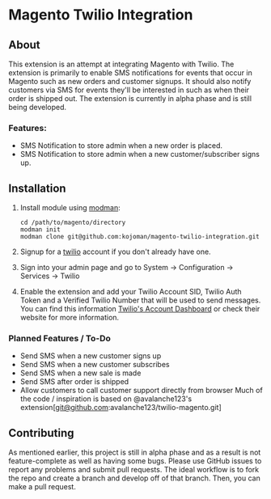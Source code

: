 # Magento Twilio Integration

## About

This extension is an attempt at integrating Magento with Twilio.  The extension is primarily to enable SMS notifications for events that occur in Magento such as new orders and customer signups.  It should also notify customers via SMS for events they'll be interested in such as when their order is shipped out.  The extension is currently in alpha phase and is still being developed.  

### Features:
- SMS Notification to store admin when a new order is placed.
- SMS Notification to store admin when a new customer/subscriber signs up.

## Installation

1. Install module using [modman](https://github.com/colinmollenhour/modman):
	
	```
	cd /path/to/magento/directory  
	modman init  
	modman clone git@github.com:kojoman/magento-twilio-integration.git  
	```

2. Signup for a [twilio](https://www.twilio.com/try-twilio) account if you don't already have one. 

3. Sign into your admin page and go to System -> Configuration -> Services -> Twilio 

4.  Enable the extension and add your Twilio Account SID, Twilio Auth Token and a Verified Twilio Number that will be used to send messages. You can find this information [Twilio's Account Dashboard](https://www.twilio.com/user/account) or check their website for more information.  


### Planned Features / To-Do

-  Send SMS when a new customer signs up
-  Send SMS when a new customer subscribes
-  Send SMS when a new sale is made
-  Send SMS after order is shipped
- Allow customers to call customer support directly from browser
    Much of the code / inspiration is based on @avalanche123's extension[git@github.com:avalanche123/twilio-magento.git]


## Contributing 

As mentioned earlier, this project is still in alpha phase and as a result is not feature-complete as well as having some bugs.  Please use GitHub issues to report any problems and submit pull requests.  The ideal workflow is to fork the repo and create a branch and develop off of that branch.  Then, you can make a pull request.  

